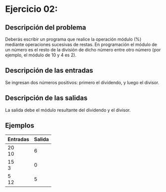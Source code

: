 # **Ejercicio 02:**

## Descripción del problema

Deberás escribir un programa que realice la operación módulo (%) mediante operaciones sucesivas de restas. En programación el módulo de un número es el resto de la división de dicho número entre otro número (por ejemplo, el módulo de 10 y 4 es 2).

## Descripción de las entradas

Se ingresan dos números positivos: primero el dividendo, y luego el divisor.

## Descripción de las salidas

La salida debe el módulo resultante del dividendo y el divisor.

## Ejemplos

| Entradas   | Salida |
| :--------- | :----- |
| 20 <br> 10 | 6      |
| 15 <br> 3  | 0      |
| 5 <br> 12  | 5      |
